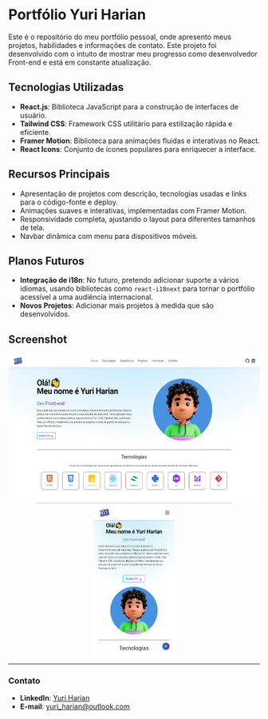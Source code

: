# Portfólio Yuri Harian

Este é o repositório do meu portfólio pessoal, onde apresento meus projetos, habilidades e informações de contato. Este projeto foi desenvolvido com o intuito de mostrar meu progresso como desenvolvedor Front-end e está em constante atualização.

## Tecnologias Utilizadas

- **React.js**: Biblioteca JavaScript para a construção de interfaces de usuário.
- **Tailwind CSS**: Framework CSS utilitário para estilização rápida e eficiente.
- **Framer Motion**: Biblioteca para animações fluidas e interativas no React.
- **React Icons**: Conjunto de ícones populares para enriquecer a interface.

## Recursos Principais

- Apresentação de projetos com descrição, tecnologias usadas e links para o código-fonte e deploy.
- Animações suaves e interativas, implementadas com Framer Motion.
- Responsividade completa, ajustando o layout para diferentes tamanhos de tela.
- Navbar dinâmica com menu para dispositivos móveis.

## Planos Futuros

- **Integração de i18n**: No futuro, pretendo adicionar suporte a vários idiomas, usando bibliotecas como `react-i18next` para tornar o portfólio acessível a uma audiência internacional.
- **Novos Projetos**: Adicionar mais projetos à medida que são desenvolvidos.
  
## Screenshot

<p align="center">
  <img src="./src/assets/projects/project-3.png" alt="Screenshot do Portfólio" height="300px">
  <img src="./src/assets/projects/project-3-mobile.png" alt="Screenshot Mobile" height="300px">
</p>

---

### Contato

- **LinkedIn**: [Yuri Harian](https://linkedin.com/in/yuri-harian)
- **E-mail**: [yuri_harian@outlook.com](mailto:yuri_harian@outlook.com)
